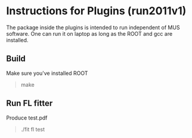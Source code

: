 # Instructions for Plugins (run2011v1) 

The package inside the plugins is intended to run independent of MUS software. 
One can run it on laptop as long as the ROOT and gcc are installed. 

## Build 

Make sure you've installed ROOT 
> make

## Run FL fitter

Produce test.pdf 

> ./fit fl test 






 
